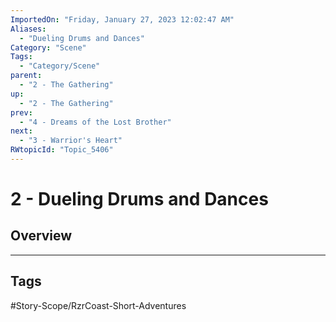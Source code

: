 ```yaml
---
ImportedOn: "Friday, January 27, 2023 12:02:47 AM"
Aliases:
  - "Dueling Drums and Dances"
Category: "Scene"
Tags:
  - "Category/Scene"
parent:
  - "2 - The Gathering"
up:
  - "2 - The Gathering"
prev:
  - "4 - Dreams of the Lost Brother"
next:
  - "3 - Warrior's Heart"
RWtopicId: "Topic_5406"
---
```

# 2 - Dueling Drums and Dances
## Overview

---
## Tags
#Story-Scope/RzrCoast-Short-Adventures

